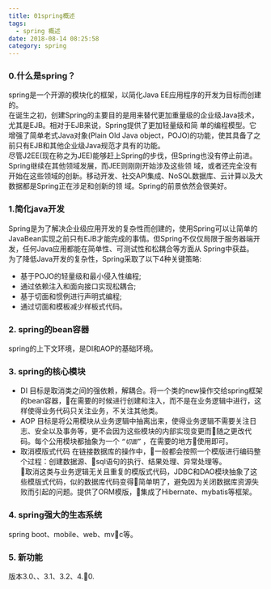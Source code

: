 ```yaml
---
title: 01spring概述
tags:
  - spring 概述
date: 2018-08-14 08:25:58
category: spring
---
```

### 0.什么是spring？
spring是一个开源的模块化的框架，以简化Java EE应用程序的开发为目标而创建的。   
在诞生之初，创建Spring的主要目的是用来替代更加重量级的企业级Java技术，尤其是EJB。相对于EJB来说，Spring提供了更加轻量级和简 单的编程模型。它增强了简单老式Java对象(Plain Old Java object，POJO)的功能，使其具备了之前只有EJB和其他企业级Java规范才具有的功能。   
尽管J2EE(现在称之为JEE)能够赶上Spring的步伐，但Spring也没有停止前进。Spring继续在其他领域发展，而JEE则刚刚开始涉及这些领 域，或者还完全没有开始在这些领域的创新。移动开发、社交API集成、NoSQL数据库、云计算以及大数据都是Spring正在涉足和创新的领 域。Spring的前景依然会很美好。
### 1.简化java开发
Spring是为了解决企业级应用开发的复杂性而创建的，使用Spring可以让简单的 JavaBean实现之前只有EJB才能完成的事情。但Spring不仅仅局限于服务器端开发，任何Java应用都能在简单性、可测试性和松耦合等方面从 Spring中获益。   
为了降低Java开发的复杂性，Spring采取了以下4种关键策略:
+ 基于POJO的轻量级和最小侵入性编程; 
+ 通过依赖注入和面向接口实现松耦合; 
+ 基于切面和惯例进行声明式编程; 
+ 通过切面和模板减少样板式代码。

### 2. spring的bean容器
spring的上下文环境，是DI和AOP的基础环境。
### 3. spring的核心模块
+ DI
目标是取消类之间的强依赖，解耦合。将一个类的new操作交给spring框架的bean容器，在需要的时候进行创建和注入，而不是在业务逻辑中进行，这样使得业务代码只关注业务，不关注其他类。
+ AOP
目标是将公用模块从业务逻辑中抽离出来，使得业务逻辑不需要关注日志、安全以及事务等，更不会因为这些模块的内部实现变更而随之更改代码。每个公用模块都抽象为一个 *`“切面”`* ，在需要的地方使用即可。
+ 取消模版式代码
在链接数据库的操作中，一般都会按照一个模版进行编码整个过程：创建数据源、sql语句的执行、结果处理、异常处理等。   
取消这类与业务逻辑无关且重复的模版式代码，JDBC和DAO模块抽象了这些模版式代码，似的数据库代码变得简单明了，避免因为关闭数据库资源失败而引起的问题。提供了ORM模版，集成了Hibernate、mybatis等框架。

### 4. spring强大的生态系统
spring boot、mobile、web、mvc等。
### 5. 新功能
版本3.0、、3.1、3.2、4.0.

